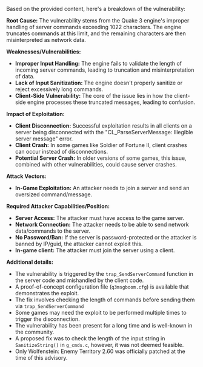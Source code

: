 Based on the provided content, here's a breakdown of the vulnerability:

**Root Cause:**
The vulnerability stems from the Quake 3 engine's improper handling of server commands exceeding 1022 characters. The engine truncates commands at this limit, and the remaining characters are then misinterpreted as network data.

**Weaknesses/Vulnerabilities:**
- **Improper Input Handling:** The engine fails to validate the length of incoming server commands, leading to truncation and misinterpretation of data.
- **Lack of Input Sanitization:** The engine doesn't properly sanitize or reject excessively long commands.
- **Client-Side Vulnerability:** The core of the issue lies in how the client-side engine processes these truncated messages, leading to confusion.

**Impact of Exploitation:**
- **Client Disconnection:** Successful exploitation results in all clients on a server being disconnected with the "CL_ParseServerMessage: Illegible server message" error.
- **Client Crash:** In some games like Soldier of Fortune II, client crashes can occur instead of disconnections.
- **Potential Server Crash:** In older versions of some games, this issue, combined with other vulnerabilities, could cause server crashes.

**Attack Vectors:**
- **In-Game Exploitation:** An attacker needs to join a server and send an oversized command/message.

**Required Attacker Capabilities/Position:**
- **Server Access:** The attacker must have access to the game server.
- **Network Connection:** The attacker needs to be able to send network data/commands to the server.
- **No Password/Ban:** If the server is password-protected or the attacker is banned by IP/guid, the attacker cannot exploit this.
- **In-game client:** The attacker must join the server using a client.

**Additional details:**
- The vulnerability is triggered by the `trap_SendServerCommand` function in the server code and mishandled by the client code.
- A proof-of-concept configuration file (`q3msgboom.cfg`) is available that demonstrates the exploit.
- The fix involves checking the length of commands before sending them via `trap_SendServerCommand`
- Some games may need the exploit to be performed multiple times to trigger the disconnection.
- The vulnerability has been present for a long time and is well-known in the community.
- A proposed fix was to check the length of the input string in  `SanitizeString()` in `g_cmds.c`, however, it was not deemed feasible.
- Only Wolfenstein: Enemy Territory 2.60 was officially patched at the time of this advisory.